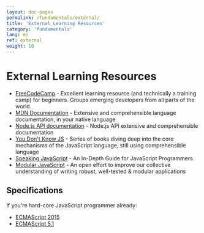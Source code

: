 ```yaml
---
layout: doc-pages
permalink: /fundamentals/external/
title: 'External Learning Resources'
category: 'fundamentals'
lang: en
ref: external
weight: 10
---
```


# External Learning Resources

- [FreeCodeCamp](https://www.freecodecamp.com/) - Excellent learning resource (and technically a training camp) for beginners. Groups emerging developers from all parts of the world.
- [MDN Documentation](https://developer.mozilla.org/docs/Web/JavaScript) - Extensive and comprehensible language documentation, in your native language
- [Node.js API documentation](https://nodejs.org/dist/latest-v7.x/docs/api/) - Node.js API extensive and comprehensible documentation
- [You Don't Know JS](https://github.com/getify/You-Dont-Know-JS#you-dont-know-js-book-series) - Series of books diving deep into the core mechanisms of the JavaScript language, still using comprehensible language
- [Speaking JavaScript](http://speakingjs.com/) - An In-Depth Guide for JavaScript Programmers
- [Modular JavaScript](https://mjavascript.com/) - An open effort to improve our collective understanding of writing robust, well-tested & modular applications

## Specifications

If you're hard-core JavaScript programmer already:

- [ECMAScript 2015](http://www.ecma-international.org/ecma-262/6.0/)
- [ECMAScript 5.1](http://es5.github.io/)
